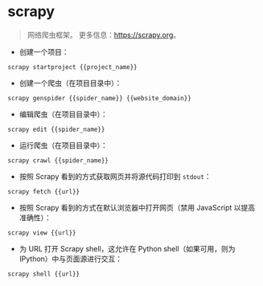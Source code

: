 # scrapy

> 网络爬虫框架。
> 更多信息：<https://scrapy.org>。

- 创建一个项目：

`scrapy startproject {{project_name}}`

- 创建一个爬虫（在项目目录中）：

`scrapy genspider {{spider_name}} {{website_domain}}`

- 编辑爬虫（在项目目录中）：

`scrapy edit {{spider_name}}`

- 运行爬虫（在项目目录中）：

`scrapy crawl {{spider_name}}`

- 按照 Scrapy 看到的方式获取网页并将源代码打印到 `stdout`：

`scrapy fetch {{url}}`

- 按照 Scrapy 看到的方式在默认浏览器中打开网页（禁用 JavaScript 以提高准确性）：

`scrapy view {{url}}`

- 为 URL 打开 Scrapy shell，这允许在 Python shell（如果可用，则为 IPython）中与页面源进行交互：

`scrapy shell {{url}}`